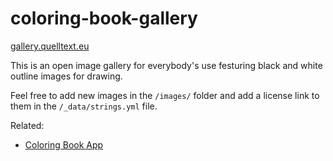 # coloring-book-gallery

[gallery.quelltext.eu]

This is an open image gallery for everybody's use festuring black and white outline images for drawing.

Feel free to add new images in the `/images/` folder and add a license link to them in the `/_data/strings.yml` file.

[gallery.quelltext.eu]: https://gallery.quelltext.eu/

Related:
- [Coloring Book App](https://github.com/niccokunzmann/coloring-book)
